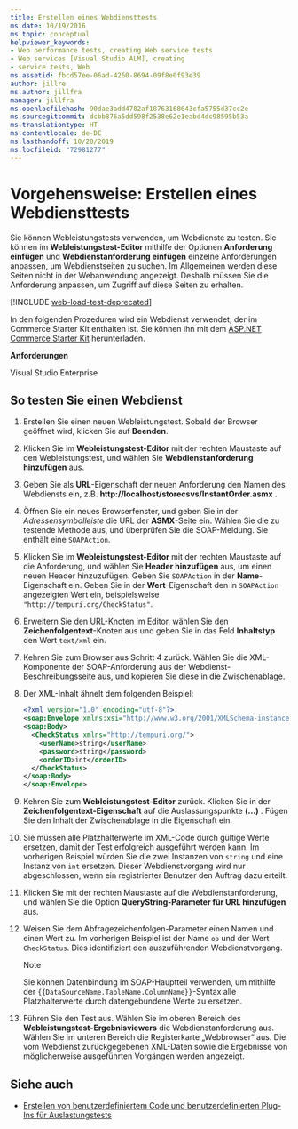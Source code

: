 ```yaml
---
title: Erstellen eines Webdiensttests
ms.date: 10/19/2016
ms.topic: conceptual
helpviewer_keywords:
- Web performance tests, creating Web service tests
- Web services [Visual Studio ALM], creating
- service tests, Web
ms.assetid: fbcd57ee-06ad-4260-8694-09f8e0f93e39
author: jillre
ms.author: jillfra
manager: jillfra
ms.openlocfilehash: 90dae3add4782af18763168643cfa5755d37cc2e
ms.sourcegitcommit: dcbb876a5dd598f2538e62e1eabd4dc98595b53a
ms.translationtype: HT
ms.contentlocale: de-DE
ms.lasthandoff: 10/28/2019
ms.locfileid: "72981277"
---
```

# <a name="how-to-create-a-web-service-test"></a>Vorgehensweise: Erstellen eines Webdiensttests

Sie können Webleistungstests verwenden, um Webdienste zu testen. Sie können im **Webleistungstest-Editor** mithilfe der Optionen **Anforderung einfügen** und **Webdienstanforderung einfügen** einzelne Anforderungen anpassen, um Webdienstseiten zu suchen. Im Allgemeinen werden diese Seiten nicht in der Webanwendung angezeigt. Deshalb müssen Sie die Anforderung anpassen, um Zugriff auf diese Seiten zu erhalten.

[!INCLUDE [web-load-test-deprecated](includes/web-load-test-deprecated.md)]

In den folgenden Prozeduren wird ein Webdienst verwendet, der im Commerce Starter Kit enthalten ist. Sie können ihn mit dem [ASP.NET Commerce Starter Kit](https://sourceforge.net/projects/ppcsk/) herunterladen.

**Anforderungen**

Visual Studio Enterprise

## <a name="to-test-a-web-service"></a>So testen Sie einen Webdienst

1. Erstellen Sie einen neuen Webleistungstest. Sobald der Browser geöffnet wird, klicken Sie auf **Beenden**.

2. Klicken Sie im **Webleistungstest-Editor** mit der rechten Maustaste auf den Webleistungstest, und wählen Sie **Webdienstanforderung hinzufügen** aus.

3. Geben Sie als **URL**-Eigenschaft der neuen Anforderung den Namen des Webdiensts ein, z.B. **http://localhost/storecsvs/InstantOrder.asmx** .

4. Öffnen Sie ein neues Browserfenster, und geben Sie in der *Adressensymbolleiste* die URL der **ASMX**-Seite ein. Wählen Sie die zu testende Methode aus, und überprüfen Sie die SOAP-Meldung. Sie enthält eine `SOAPAction`.

5. Klicken Sie im **Webleistungstest-Editor** mit der rechten Maustaste auf die Anforderung, und wählen Sie **Header hinzufügen** aus, um einen neuen Header hinzuzufügen. Geben Sie `SOAPAction` in der **Name**-Eigenschaft ein. Geben Sie in der **Wert**-Eigenschaft den in `SOAPAction` angezeigten Wert ein, beispielsweise `"http://tempuri.org/CheckStatus"`.

6. Erweitern Sie den URL-Knoten im Editor, wählen Sie den **Zeichenfolgentext**-Knoten aus und geben Sie in das Feld **Inhaltstyp** den Wert `text/xml` ein.

7. Kehren Sie zum Browser aus Schritt 4 zurück. Wählen Sie die XML-Komponente der SOAP-Anforderung aus der Webdienst-Beschreibungsseite aus, und kopieren Sie diese in die Zwischenablage.

8. Der XML-Inhalt ähnelt dem folgenden Beispiel:

     ```xml
     <?xml version="1.0" encoding="utf-8"?>
     <soap:Envelope xmlns:xsi="http://www.w3.org/2001/XMLSchema-instance" xmlns:xsd="http://www.w3.org/2001/XMLSchema" xmlns:soap="http://schemas.xmlsoap.org/soap/envelope/">
     <soap:Body>
       <CheckStatus xmlns="http://tempuri.org/">
         <userName>string</userName>
         <password>string</password>
         <orderID>int</orderID>
       </CheckStatus>
     </soap:Body>
     </soap:Envelope>
     ```

9. Kehren Sie zum **Webleistungstest-Editor** zurück. Klicken Sie in der **Zeichenfolgentext-Eigenschaft** auf die Auslassungspunkte **(…)** . Fügen Sie den Inhalt der Zwischenablage in die Eigenschaft ein.

10. Sie müssen alle Platzhalterwerte im XML-Code durch gültige Werte ersetzen, damit der Test erfolgreich ausgeführt werden kann. Im vorherigen Beispiel würden Sie die zwei Instanzen von `string` und eine Instanz von `int` ersetzen. Dieser Webdienstvorgang wird nur abgeschlossen, wenn ein registrierter Benutzer den Auftrag dazu erteilt.

11. Klicken Sie mit der rechten Maustaste auf die Webdienstanforderung, und wählen Sie die Option **QueryString-Parameter für URL hinzufügen** aus.

12. Weisen Sie dem Abfragezeichenfolgen-Parameter einen Namen und einen Wert zu. Im vorherigen Beispiel ist der Name `op` und der Wert `CheckStatus`. Dies identifiziert den auszuführenden Webdienstvorgang.

    > [!NOTE]
    > Sie können Datenbindung im SOAP-Hauptteil verwenden, um mithilfe der `{{DataSourceName.TableName.ColumnName}}`-Syntax alle Platzhalterwerte durch datengebundene Werte zu ersetzen.

13. Führen Sie den Test aus. Wählen Sie im oberen Bereich des **Webleistungstest-Ergebnisviewers** die Webdienstanforderung aus. Wählen Sie im unteren Bereich die Registerkarte „Webbrowser“ aus. Die vom Webdienst zurückgegebenen XML-Daten sowie die Ergebnisse von möglicherweise ausgeführten Vorgängen werden angezeigt.

## <a name="see-also"></a>Siehe auch

- [Erstellen von benutzerdefiniertem Code und benutzerdefinierten Plug-Ins für Auslastungstests](../test/create-custom-code-and-plug-ins-for-load-tests.md)